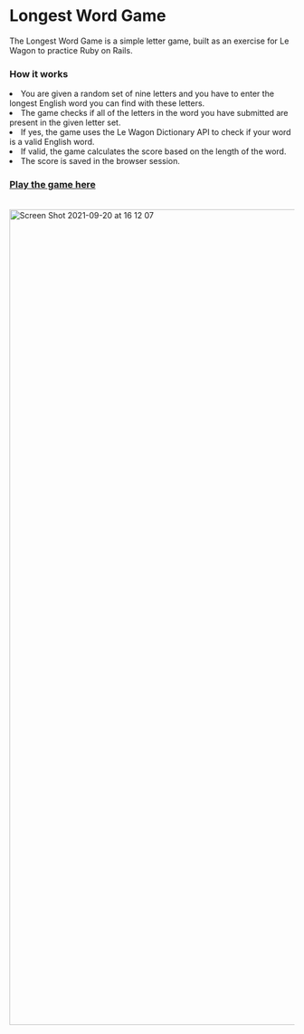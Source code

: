 <h1>Longest Word Game</h1>
<p>The Longest Word Game is a simple letter game, built as an exercise for Le Wagon to practice Ruby on Rails.</p> 

<h3>How it works</h3>
<li>You are given a random set of nine letters and you have to enter the longest English word you can find with these letters.</li>
<li>The game checks if all of the letters in the word you have submitted are present in the given letter set.</li>
<li>If yes, the game uses the Le Wagon Dictionary API to check if your word is a valid English word.</li>
<li>If valid, the game calculates the score based on the length of the word.</li>
<li>The score is saved in the browser session.</li>

<h3><a href="https://thelongestword.herokuapp.com/">Play the game here</a></h3>
<br>
<img width="1440" alt="Screen Shot 2021-09-20 at 16 12 07" src="https://user-images.githubusercontent.com/77882259/133967288-2ee4b20a-4074-4c02-ac60-8280da3efce3.png">

